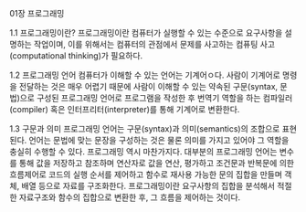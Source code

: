 01장 프로그래밍

1.1 프로그래밍이란?
프로그래밍이란 컴퓨터가 실행할 수 있는 수준으로 요구사항을 설명하는 작업이며, 이를 위해서는 컴퓨터의 관점에서 문제를 사고하는 컴퓨팅 사고(computational thinking)가 필요하다.

1.2 프로그래밍 언어
컴퓨터가 이해할 수 있는 언어는 기계어ㅇ다. 사람이 기계어로 명령을 전달하는 것은 매우 어렵기 때문에 사람이 이해할 수 있는 약속된 구문(syntax, 문법)으로 구성된 프로그래밍 언어로 프로그램을 작성한 후 번역기 역할을 하는 컴파일러(compiler) 혹은 인터프리터(interpreter)를 통해 기계어로 변환한다. 

1.3 구문과 의미
프로그래밍 언어는 구문(syntax)과 의미(semantics)의 조합으로 표현된다. 
언어는 문법에 맞는 문장을 구성하는 것은 물론 의미를 가지고 있어야 그 역할을 충실히 수행할 수 있다. 프로그래밍 역시 마찬가지다. 
대부분의 프로그래밍 언어는 변수를 통해 값을 저장하고 참조하며 연산자로 값을 연산, 평가하고 조건문과 반복문에 의한 흐름제어로 코드의 실행 순서를 제어하고 함수로 재사용 가능한 문의 집합을 만들며 객체, 배열 등으로 자료를 구조화한다.
프로그래밍이란 요구사항의 집합을 분석해서 적절한 자료구조와 함수의 집합으로 변환한 후, 그 흐름을 제어하는 것이다. 
